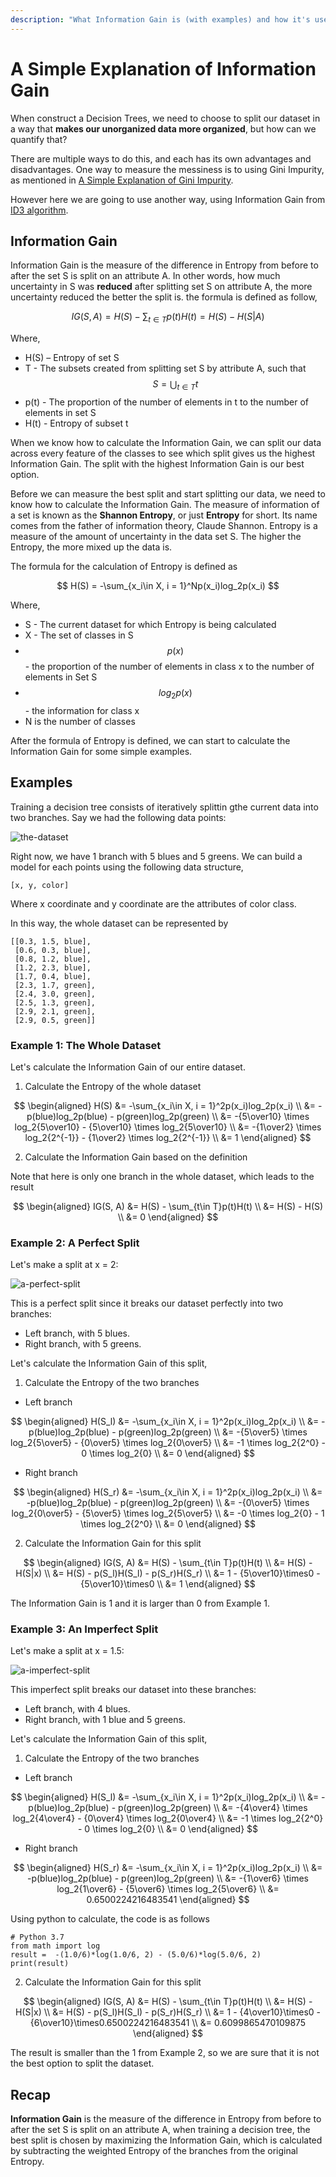 ```yaml
---
description: "What Information Gain is (with examples) and how it's used to train decision trees"
---
```


# A Simple Explanation of Information Gain

When construct a Decision Trees, we need to choose to split our dataset in a way that **makes our unorganized data more organized**, but how can we quantify that?

There are multiple ways to do this, and each has its own advantages and disadvantages. One way to measure the messiness is to using Gini Impurity, as mentioned in [A Simple Explanation of Gini Impurity](https://victorzhou.com/blog/gini-impurity/).

However here we are going to use another way, using Information Gain from [ID3 algorithm](https://en.wikipedia.org/wiki/ID3_algorithm).

## Information Gain

Information Gain is the measure of the difference in Entropy from before to after the set S is split on an attribute A. In other words, how much uncertainty in S was **reduced** after splitting set S on attribute A, the more uncertainty reduced the better the split is. the formula is defined as follow,

$$
  IG(S, A) = H(S) - \sum_{t\in T}p(t)H(t) = H(S) - H(S|A)
$$  

Where,

* H(S) – Entropy of set S
* T - The subsets created from splitting set S by attribute A, such that $$S = \bigcup_{t\in T}t$$ 
* p(t) - The proportion of the number of elements in t to the number of elements in set S
* H(t) - Entropy of subset t

When we know how to calculate the Information Gain, we can split our data across every feature of the classes to see which split gives us the highest Information Gain. The split with the highest Information Gain is our best option.

Before we can measure the best split and start splitting our data, we need to know how to calculate the Information Gain. The measure of information of a set is known as the **Shannon Entropy**, or just **Entropy** for short. Its name comes from the father of information theory, Claude Shannon. Entropy is a measure of the amount of uncertainty in the data set S. The higher the Entropy, the more mixed up the data is.

The formula for the calculation of Entropy is defined as

$$
H(S) = -\sum_{x_i\in X, i = 1}^Np(x_i)log_2p(x_i)
$$

Where,

* S - The current dataset for which Entropy is being calculated
* X - The set of classes in S 
* $$ p(x) $$ - the proportion of the number of elements in class x to the number of elements in Set S 
* $$ log_2p(x) $$ - the information for class x
* N is the number of classes
  
After the formula of Entropy is defined, we can start to calculate the Information Gain for some simple examples.   

## Examples

Training a decision tree consists of iteratively splittin gthe current data into two branches. Say we had the following data points: 

![the-dataset](../.gitbook/assets/dataset.svg "The Dataset")

Right now, we have 1 branch with 5 blues and 5 greens. We can build a model for each points using the following data structure,

```
[x, y, color]
```
Where x coordinate and y coordinate are the attributes of color class.

In this way, the whole dataset can be represented by

```
[[0.3, 1.5, blue], 
 [0.6, 0.3, blue], 
 [0.8, 1.2, blue],
 [1.2, 2.3, blue],
 [1.7, 0.4, blue],
 [2.3, 1.7, green],
 [2.4, 3.0, green],
 [2.5, 1.3, green],
 [2.9, 2.1, green],
 [2.9, 0.5, green]]
```

### Example 1: The Whole Dataset

Let's calculate the Information Gain of our entire dataset. 

1. Calculate the Entropy of the whole dataset

$$
\begin{aligned} 
H(S) &= -\sum_{x_i\in X, i = 1}^2p(x_i)log_2p(x_i) \\
&= -p(blue)log_2p(blue) - p(green)log_2p(green) \\
&= -{5\over10} \times log_2{5\over10} - {5\over10} \times log_2{5\over10} \\
&= -{1\over2} \times log_2{2^{-1}} - {1\over2} \times log_2{2^{-1}} \\
&= 1 
\end{aligned} 
$$

2. Calculate the Information Gain based on the definition

Note that here is only one branch in the whole dataset, which leads to the result 

$$
\begin{aligned} 
IG(S, A) &= H(S) - \sum_{t\in T}p(t)H(t) \\
&= H(S) - H(S) \\
&= 0 
\end{aligned} 
$$

### Example 2: A Perfect Split

Let's make a split at x = 2:

![a-perfect-split](../.gitbook/assets/dataset-perfect-split.svg "A Perfect Split")

This is a perfect split since it breaks our dataset perfectly into two branches:

  * Left branch, with 5 blues.
  * Right branch, with 5 greens.
  
Let's calculate the Information Gain of this split, 

1. Calculate the Entropy of the two branches  

* Left branch
   
$$
\begin{aligned} H(S_l) &= -\sum_{x_i\in X, i = 1}^2p(x_i)log_2p(x_i) \\
&= -p(blue)log_2p(blue) - p(green)log_2p(green) \\
&= -{5\over5} \times log_2{5\over5} - {0\over5} \times log_2{0\over5} \\
&= -1 \times log_2{2^0} - 0 \times log_2{0} \\
&= 0 \end{aligned} 
$$
  
* Right branch
   
$$
\begin{aligned} H(S_r) &= -\sum_{x_i\in X, i = 1}^2p(x_i)log_2p(x_i) \\
&= -p(blue)log_2p(blue) - p(green)log_2p(green) \\
&= -{0\over5} \times log_2{0\over5} - {5\over5} \times log_2{5\over5} \\
&= -0 \times log_2{0} - 1 \times log_2{2^0} \\
&= 0 \end{aligned} 
$$
  
2. Calculate the Information Gain for this split

$$
\begin{aligned} IG(S, A) &= H(S) - \sum_{t\in T}p(t)H(t) \\
&= H(S) - H(S|x) \\
&= H(S) - p(S_l)H(S_l) - p(S_r)H(S_r) \\
&= 1 - {5\over10}\times0 - {5\over10}\times0 \\
&= 1 \end{aligned} 
$$
  
The Information Gain is 1 and it is larger than 0 from Example 1.
   
### Example 3: An Imperfect Split

Let's make a split at x = 1.5:

![a-imperfect-split](../.gitbook/assets/dataset-imperfect-split.svg "An Imperfect Split")

This imperfect split breaks our dataset into these branches:

  * Left branch, with 4 blues.
  * Right branch, with 1 blue and 5 greens.

Let's calculate the Information Gain of this split,

1. Calculate the Entropy of the two branches  

* Left branch 
   
$$
\begin{aligned} H(S_l) &= -\sum_{x_i\in X, i = 1}^2p(x_i)log_2p(x_i) \\
&= -p(blue)log_2p(blue) - p(green)log_2p(green) \\
&= -{4\over4} \times log_2{4\over4} - {0\over4} \times log_2{0\over4} \\
&= -1 \times log_2{2^0} - 0 \times log_2{0} \\
&= 0 \end{aligned} 
$$
  
* Right branch
     
$$
\begin{aligned} H(S_r) &= -\sum_{x_i\in X, i = 1}^2p(x_i)log_2p(x_i) \\
&= -p(blue)log_2p(blue) - p(green)log_2p(green) \\
&= -{1\over6} \times log_2{1\over6} - {5\over6} \times log_2{5\over6} \\
&= 0.6500224216483541 \end{aligned} 
$$
  
Using python to calculate, the code is as follows
     
```
# Python 3.7
from math import log
result =  -(1.0/6)*log(1.0/6, 2) - (5.0/6)*log(5.0/6, 2)
print(result)
```
2. Calculate the Information Gain for this split

$$ 
\begin{aligned} IG(S, A) &= H(S) - \sum_{t\in T}p(t)H(t) \\
&= H(S) - H(S|x) \\
&= H(S) - p(S_l)H(S_l) - p(S_r)H(S_r) \\
&= 1 - {4\over10}\times0 - {6\over10}\times0.6500224216483541 \\
&= 0.6099865470109875 \end{aligned} 
$$
     
The result is smaller than the 1 from Example 2, so we are sure that it is not the best option to split the dataset.

## Recap

**Information Gain** is the measure of the difference in Entropy from before to after the set S is split on an attribute A, when training a decision tree, the best split is chosen by maximizing the Information Gain, which is calculated by subtracting the weighted Entropy of the branches from the original Entropy. 